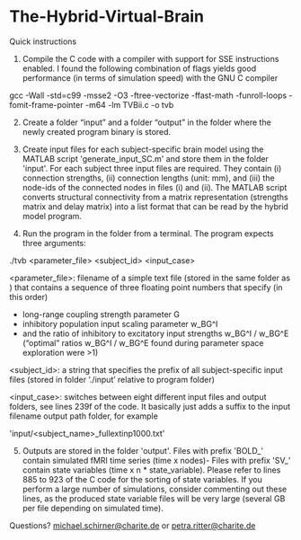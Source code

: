 # The-Hybrid-Virtual-Brain
Quick instructions

1. Compile the C code with a compiler with support for SSE instructions enabled. I found the following combination of flags yields good performance (in terms of simulation speed) with the GNU C compiler

gcc  -Wall -std=c99 -msse2 -O3 -ftree-vectorize -ffast-math -funroll-loops -fomit-frame-pointer -m64 -lm TVBii.c -o tvb


2. Create a folder “input” and a folder “output” in the folder where the newly created program binary is stored.


3. Create input files for each subject-specific brain model using the MATLAB script 'generate_input_SC.m' and store them in the folder 'input'. For each subject three input files are required. They contain (i) connection strengths, (ii) connection lengths (unit: mm), and (iii) the node-ids of the connected nodes in files (i) and (ii). The MATLAB script converts structural connectivity from a matrix representation (strengths matrix and delay matrix) into a list format that can be read by the hybrid model program.


4. Run the program in the folder from a terminal. The program expects three arguments:

./tvb <parameter_file> <subject_id> <input_case>

<parameter_file>: filename of a simple text file (stored in the same folder as <program>) that contains a sequence of three floating point numbers that specify (in this order)
* long-range coupling strength parameter G
* inhibitory population input scaling parameter w_BG^I
* and the ratio of inhibitory to excitatory input strengths w_BG^I / w_BG^E  (“optimal” ratios w_BG^I / w_BG^E found during parameter space exploration were >1)

<subject_id>: a string that specifies the prefix of all subject-specific input files (stored in folder ‘./input’ relative to program folder)

<input_case>: switches between eight different input files and output folders, see lines 239f of the code. It basically just adds a suffix to the input filename output path folder, for example

'input/<subject_name>_fullextinp1000.txt'


5. Outputs are stored in the folder 'output'. Files with prefix 'BOLD_' contain simulated fMRI time series (time x nodes)- Files with prefix 'SV_' contain state variables (time x n * state_variable). Please refer to lines 885 to 923 of the C code for the sorting of state variables. If you perform a large number of simulations, consider commenting out these lines, as the produced state variable files will be very large (several GB per file depending on simulated time).


Questions? michael.schirner@charite.de or petra.ritter@charite.de
